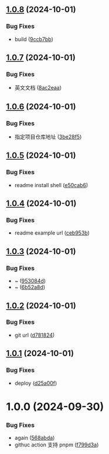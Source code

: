 ## [1.0.8](https://github.com/pandavips/Vue3-Command-Dialog/compare/v1.0.7...v1.0.8) (2024-10-01)


### Bug Fixes

* build ([9ccb7bb](https://github.com/pandavips/Vue3-Command-Dialog/commit/9ccb7bb8f2cb6bdf0365a06f2487813edd6b0691))

## [1.0.7](https://github.com/pandavips/Vue3-Command-Dialog/compare/v1.0.6...v1.0.7) (2024-10-01)


### Bug Fixes

* 英文文档 ([8ac2eaa](https://github.com/pandavips/Vue3-Command-Dialog/commit/8ac2eaa3a35b4c586afd5f170f73a24ab256be2b))

## [1.0.6](https://github.com/pandavips/Vue3-Command-Dialog/compare/v1.0.5...v1.0.6) (2024-10-01)


### Bug Fixes

* 指定项目仓库地址 ([3be28f5](https://github.com/pandavips/Vue3-Command-Dialog/commit/3be28f5bbe2f02c9e92e718023aeb197d8343231))

## [1.0.5](https://github.com/pandavips/Vue3-Command-Dialog/compare/v1.0.4...v1.0.5) (2024-10-01)


### Bug Fixes

* readme install shell ([e50cab6](https://github.com/pandavips/Vue3-Command-Dialog/commit/e50cab6e5c8022fd0cc9864bd27be51bb4ecf295))

## [1.0.4](https://github.com/pandavips/Vue3-Command-Dialog/compare/v1.0.3...v1.0.4) (2024-10-01)


### Bug Fixes

* readme example url ([ceb953b](https://github.com/pandavips/Vue3-Command-Dialog/commit/ceb953b6d8fe4182438254f4a65eb70f6bc56044))

## [1.0.3](https://github.com/pandavips/Vue3-Command-Dialog/compare/v1.0.2...v1.0.3) (2024-10-01)


### Bug Fixes

* ~ ([953084d](https://github.com/pandavips/Vue3-Command-Dialog/commit/953084de9019696fb300388b71e7aecc22c7500a))
* ~ ([6b52a8d](https://github.com/pandavips/Vue3-Command-Dialog/commit/6b52a8d3d85a3f21afa125923aeef92e20e93be2))

## [1.0.2](https://github.com/pandavips/Vue3-Command-Dialog/compare/v1.0.1...v1.0.2) (2024-10-01)


### Bug Fixes

* git url ([d781824](https://github.com/pandavips/Vue3-Command-Dialog/commit/d781824144e0c9ab7b846845c18ecb9d34b02970))

## [1.0.1](https://github.com/pandavips/Vue3-Command-Dialog/compare/v1.0.0...v1.0.1) (2024-10-01)


### Bug Fixes

* deploy ([d25a00f](https://github.com/pandavips/Vue3-Command-Dialog/commit/d25a00fc29b04f82f59fb4c43962fc8b01338523))

# 1.0.0 (2024-09-30)


### Bug Fixes

* again ([568abda](https://github.com/pandavips/Vue3-Command-Dialog/commit/568abda18b9bc76276e4253260d17acefde0ab7e))
* githuc action 支持 pnpm ([f799d3a](https://github.com/pandavips/Vue3-Command-Dialog/commit/f799d3a660bfd9f879ce9516d97f5b63359e22b1))
